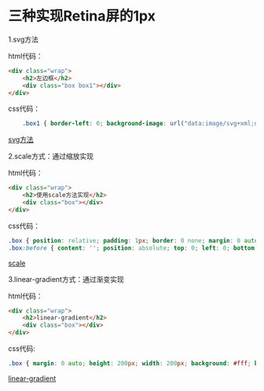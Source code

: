 # 三种实现Retina屏的1px
1.svg方法

html代码：
```html
<div class="wrap">
    <h2>左边框</h2>
    <div class="box box1"></div>
</div>
```
css代码：
```css
    .box1 { border-left: 0; background-image: url("data:image/svg+xml;utf8,<svg xmlns='http://www.w3.org/2000/svg' width='1' height='100%'><rect fill='#c8c8c8' x='0' y='0' width='0.5' height='100%'/></svg>"); background-position: 0 0; background-repeat: no-repeat; }
```
[svg方法](https://github.com/gaostore/codes/blob/master/svg/demo.html)

2.scale方式：通过缩放实现

html代码：
```html
<div class="wrap">
    <h2>使用scale方法实现</h2>
    <div class="box"></div>
</div>
```
css代码：
```css
.box { position: relative; padding: 1px; border: 0 none; margin: 0 auto; height: 200px; width: 200px; background: #fff; }
.box:before { content: ''; position: absolute; top: 0; left: 0; bottom: 0; right: 0; width: 200%; height: 200%; border: 1px solid #999; -webkit-transform: scale(.5); -webkit-transform-origin: 0 0; -webkit-box-sizing: border-box; }
```
[scale](https://github.com/gaostore/codes/blob/master/scale/index.html)

3.linear-gradient方式：通过渐变实现

html代码：
```html
<div class="wrap">
    <h2>linear-gradient</h2>
    <div class="box"></div>
</div>
```
css代码:
```css
.box { margin: 0 auto; height: 200px; width: 200px; background: #fff; background-image: -webkit-linear-gradient(top, transparent 50%, #999 50%); -webkit-background-size: 100% 1px; background-repeat: no-repeat; background-position: bottom center; border-top: 0 none; padding-bottom: 1px; }
```
[linear-gradient](https://github.com/gaostore/codes/blob/master/linear-gradient/index.html)
